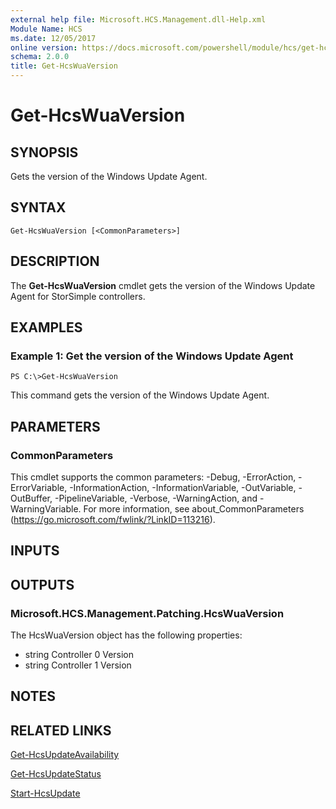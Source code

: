 ```yaml
---
external help file: Microsoft.HCS.Management.dll-Help.xml
Module Name: HCS
ms.date: 12/05/2017
online version: https://docs.microsoft.com/powershell/module/hcs/get-hcswuaversion?view=windowsserver2012r2-ps&wt.mc_id=ps-gethelp
schema: 2.0.0
title: Get-HcsWuaVersion
---
```


# Get-HcsWuaVersion

## SYNOPSIS
Gets the version of the Windows Update Agent.

## SYNTAX

```
Get-HcsWuaVersion [<CommonParameters>]
```

## DESCRIPTION
The **Get-HcsWuaVersion** cmdlet gets the version of the Windows Update Agent for StorSimple controllers.

## EXAMPLES

### Example 1: Get the version of the Windows Update Agent
```
PS C:\>Get-HcsWuaVersion
```

This command gets the version of the Windows Update Agent.

## PARAMETERS

### CommonParameters
This cmdlet supports the common parameters: -Debug, -ErrorAction, -ErrorVariable, -InformationAction, -InformationVariable, -OutVariable, -OutBuffer, -PipelineVariable, -Verbose, -WarningAction, and -WarningVariable. For more information, see about_CommonParameters (https://go.microsoft.com/fwlink/?LinkID=113216).

## INPUTS

## OUTPUTS

### Microsoft.HCS.Management.Patching.HcsWuaVersion
The HcsWuaVersion object has the following properties:

- string Controller 0 Version 
- string Controller 1 Version

## NOTES

## RELATED LINKS

[Get-HcsUpdateAvailability](./Get-HcsUpdateAvailability.md)

[Get-HcsUpdateStatus](./Get-HcsUpdateStatus.md)

[Start-HcsUpdate](./Start-HcsUpdate.md)

